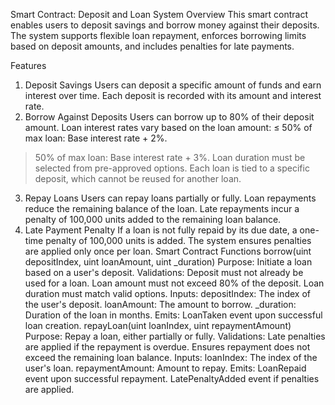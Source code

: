 Smart Contract: Deposit and Loan System
Overview
This smart contract enables users to deposit savings and borrow money against their deposits. The system supports flexible loan repayment, enforces borrowing limits based on deposit amounts, and includes penalties for late payments.

Features
1. Deposit Savings
Users can deposit a specific amount of funds and earn interest over time.
Each deposit is recorded with its amount and interest rate.
2. Borrow Against Deposits
Users can borrow up to 80% of their deposit amount.
Loan interest rates vary based on the loan amount:
≤ 50% of max loan: Base interest rate + 2%.
> 50% of max loan: Base interest rate + 3%.
Loan duration must be selected from pre-approved options.
Each loan is tied to a specific deposit, which cannot be reused for another loan.
3. Repay Loans
Users can repay loans partially or fully.
Loan repayments reduce the remaining balance of the loan.
Late repayments incur a penalty of 100,000 units added to the remaining loan balance.
4. Late Payment Penalty
If a loan is not fully repaid by its due date, a one-time penalty of 100,000 units is added.
The system ensures penalties are applied only once per loan.
Smart Contract Functions
borrow(uint depositIndex, uint loanAmount, uint _duration)
Purpose: Initiate a loan based on a user's deposit.
Validations:
Deposit must not already be used for a loan.
Loan amount must not exceed 80% of the deposit.
Loan duration must match valid options.
Inputs:
depositIndex: The index of the user's deposit.
loanAmount: The amount to borrow.
_duration: Duration of the loan in months.
Emits:
LoanTaken event upon successful loan creation.
repayLoan(uint loanIndex, uint repaymentAmount)
Purpose: Repay a loan, either partially or fully.
Validations:
Late penalties are applied if the repayment is overdue.
Ensures repayment does not exceed the remaining loan balance.
Inputs:
loanIndex: The index of the user's loan.
repaymentAmount: Amount to repay.
Emits:
LoanRepaid event upon successful repayment.
LatePenaltyAdded event if penalties are applied.
